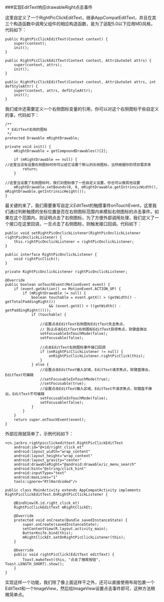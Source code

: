 ###实现EditText响应drawableRight点击事件

这里自定义了一个RightPicClickEditText，继承AppCompatEditText，并且在其三个构造函数中调用父组件的相应构造函数，是为了适配5.0以下应用MD风格，代码如下：

    public RightPicClickEditText(Context context) {
        super(context);
        init();
    }

    public RightPicClickEditText(Context context, AttributeSet attrs) {
        super(context, attrs);
        init();
    }

    public RightPicClickEditText(Context context, AttributeSet attrs, int defStyleAttr) {
        super(context, attrs, defStyleAttr);
        init();
    }

我们或许还需要定义一个右侧图标变量的引用，你可以对这个右侧图标干些自定义的事，代码如下：

    /**
     * EditText右侧的图标
     */
    protected Drawable mRightDrawable;

    private void init() {
        mRightDrawable = getCompoundDrawables()[2];

        if (mRightDrawable == null) {
	//这里当没有设置右侧图标时你可以给它设置个默认的右侧图标，当然根据你的项目需求来
            return;
        }

	//这里当设置了右侧图标时，我们对图标做了一些自定义设置，你也可以做其他设置
        mRightDrawable.setBounds(0, 0, mRightDrawable.getIntrinsicWidth(), mRightDrawable.getIntrinsicHeight());
    }

最关键的来了，我们需要重写自定义EditText的触摸事件onTouchEvent，这里我们通过判断触摸的坐标位置是否在右侧图标范围内来模拟右侧图标的点击事件。如果在这个范围内，则证明点击了右侧图标，为了方便外部调用处理，我们定义了一个接口在这里回调，一旦点击了右侧图标，则触发接口回调。代码如下：

    public void setRightPicOnclickListener(RightPicOnclickListener rightPicOnclickListener) {
        this.rightPicOnclickListener = rightPicOnclickListener;
    }

    public interface RightPicOnclickListener {
        void rightPicClick();
    }

    private RightPicOnclickListener rightPicOnclickListener;

    @Override
    public boolean onTouchEvent(MotionEvent event) {
        if (event.getAction() == MotionEvent.ACTION_UP) {
            if (mRightDrawable != null) {
                boolean touchable = event.getX() > (getWidth() - getTotalPaddingRight())
                        && (event.getX() < ((getWidth() - getPaddingRight())));
                if (touchable) {

                    //设置点击EditText右侧图标EditText失去焦点，
                    // 防止点击EditText右侧图标EditText获得焦点，软键盘弹出
                    setFocusableInTouchMode(false);
                    setFocusable(false);

                    //点击EditText右侧图标事件接口回调
                    if (onRightPicClickListener != null) {
                        onRightPicClickListener.rightPicClick(this);
                    }
                } else {
                    //设置点击EditText输入区域，EditText请求焦点，软键盘弹出，EditText可编辑
                    //setFocusableInTouchMode(true);
                    //setFocusable(true);
                    //设置点击EditText输入区域，EditText不请求焦点，软键盘不弹出，EditText不可编辑
                    setFocusableInTouchMode(false);
                    setFocusable(false);
                }
            }
        }
        return super.onTouchEvent(event);
    }

外部应用就简单了，示例代码如下：

    <cn.jackro.rightpicclickedittext.RightPicClickEditText
        android:id="@+id/right_click_et"
        android:layout_width="wrap_content"
        android:layout_height="wrap_content"
        android:layout_gravity="center"
        android:drawableRight="@android:drawable/ic_menu_search"
        android:hint="@string/click_hint"
        android:inputType="text"
        android:maxLines="1"
        tools:ignore="RtlHardcoded"/>

    public class MainActivity extends AppCompatActivity implements RightPicClickEditText.OnRightPicClickListener {

        @BindView(R.id.right_click_et)
        RightPicClickEditText mRightClickEt;

        @Override
        protected void onCreate(Bundle savedInstanceState) {
            super.onCreate(savedInstanceState);
            setContentView(R.layout.activity_main);
            ButterKnife.bind(this);
            mRightClickEt.setOnRightPicClickListener(this);
        }

        @Override
        public void rightPicClick(EditText editText) {
            Toast.makeText(this, "点击了搜索按钮", Toast.LENGTH_SHORT).show();
        }
    }

实现这样一个功能，我们除了像上面这样干之外，还可以直接使用布局包裹一个EditText和一个ImageView，然后给ImageView设置点击事件即可，这种方法稍微简单点。
